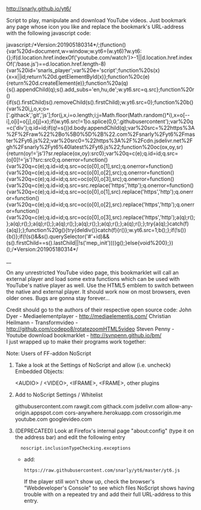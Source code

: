 http://snarly.github.io/yt6/

Script to play, manipulate and download YouTube videos. Just bookmark any page whose icon you like and replace the bookmark's URL-address with the following javascript code:

javascript:/\*Version:201905180314\*/;(function(){var%20d=document,w=window;w.yt6=(w.yt6)?w.yt6:{};if(d.location.href.indexOf('youtube.com/watch')>-1||d.location.href.indexOf('/base.js')==d.location.href.length-8){var%20id='snarls_player';var%20e='script';function%20s(x){x=x||id;return%20d.getElementById(x)};function%20c(e){return%20d.createElement(e)};function%20a(q){s().appendChild(q);s().add_subs='en,hu,de';w.yt6.src=q.src};function%20r(){if(s().firstChild)s().removeChild(s().firstChild);w.yt6.src=0};function%20b(){var%20i,j,o,x;o=['.githack','git','js'];for(j,x,i=o.length;i;j=Math.floor(Math.random()*i),x=o[--i],o[i]=o[j],o[j]=x);if(w.yt6.src!=1)o.splice(0,0,'.githubusercontent');var%20q=c('div');q.id=id;if(q!=s())d.body.appendChild(q);var%20src=%22https%3A%2F%2Fraw%22%2Bo%5B0%5D%2B%22.com%2Fsnarly%2Fyt6%2Fmaster%2Fyt6.js%22;var%20src0=%22https%3A%2F%2Fcdn.jsdelivr.net%2Fgh%2Fsnarly%2Fyt6%40latest%2Fyt6.js%22;function%20oc(ox,oy,sr){return(oy!='js')?sr.replace(ox,oy):src0};var%20q=c(e);q.id=id;q.src=(o[0]!='js')?src:src0;q.onerror=function(){var%20q=c(e);q.id=id;q.src=oc(o[0],o[1],src);q.onerror=function(){var%20q=c(e);q.id=id;q.src=oc(o[0],o[2],src);q.onerror=function(){var%20q=c(e);q.id=id;q.src=oc(o[0],o[3],src);q.onerror=function(){var%20q=c(e);q.id=id;q.src=src.replace('https','http');q.onerror=function(){var%20q=c(e);q.id=id;q.src=oc(o[0],o[1],src).replace('https','http');q.onerror=function(){var%20q=c(e);q.id=id;q.src=oc(o[0],o[2],src).replace('https','http');q.onerror=function(){var%20q=c(e);q.id=id;q.src=oc(o[0],o[3],src).replace('https','http');a(q);r();};a(q);r();};a(q);r();};a(q);r();};a(q);r();};a(q);r();};a(q);r();};try{a(q);}catch(f){a(q)};};function%20g(){try{deldiv()}catch(f){r()};w.yt6.src=1;b();};if(!s()){b()};if(!(s()&&s().querySelector('#'+id)&&(s().firstChild==s().lastChild||!s('mep_init'))))g();}else{void%200};})();/\*Version:201905180314\*/


__

On any unrestricted YouTube video page, this bookmarklet will call an external player and load some extra functions which can be used with YouTube's native player as well. Use the HTML5 emblem to switch between the native and external player. It should work now on most browsers, even older ones. Bugs are gonna stay forever...


Credit should go to the authors of their respective open source code:
   John Dyer - Mediaelementplayer - http://mediaelementjs.com/
   Christian Heilmann - Transformvideo - http://github.com/codepo8/rotatezoomHTML5video
   Steven Penny - Youtube download bookmarklet - http://svnpenn.github.io/bm/   
I just wrapped up to make their programs work together:



Note: Users of FF-addon NoScript

1. Take a look at the Settings of NoScript and allow (i.e. uncheck) Embedded Objects:

      \<AUDIO\> / \<VIDEO\>,
      \<IFRAME\>,
      \<FRAME\>,
      other plugins

2. Add to NoScript Settings / Whitelist

      githubusercontent.com
      rawgit.com
      githack.com
      jsdelivr.com 
      allow-any-origin.appspot.com
      cors-anywhere.herokuapp.com
      crossorigin.me
      youtube.com
      googlevideo.com


3. (DEPRECATED) Look at Firefox's internal page "about:config" (type it on the address bar) and edit the following entry
      
         noscript.inclusionTypeChecking.exceptions
   - add:
   
         https://raw.githubusercontent.com/snarly/yt6/master/yt6.js

      If the player still won't show up, check the browser's "Webdeveloper's Console" to see which files
      NoScript shows having trouble with on a repeated try and add their full URL-address to this entry.

